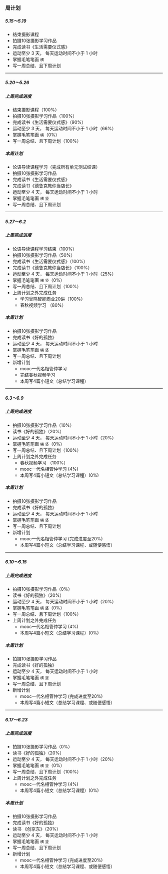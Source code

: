 ### 周计划

##### 5.15～5.19
* 结束摄影课程
* 拍摄10张摄影学习作品
* 完成读书《生活需要仪式感》
* 运动至少 3 天， 每天运动时间不小于 1 小时
* 掌握毛笔笔画 `横`
* 写一周总结、且下周计划

----------

##### 5.20～5.26

##### 上周完成进度
* 结束摄影课程（100%）
* 拍摄10张摄影学习作品（100%）
* 完成读书《生活需要仪式感》（90%）
* 运动至少 3 天， 每天运动时间不小于 1 小时（66%）
* 掌握毛笔笔画 `横`（0%）
* 写一周总结、且下周计划（100%）

##### 本周计划
* 论语导读课程学习（完成所有单元测试结课）
* 拍摄10张摄影学习作品
* 完成读书《生活需要仪式感》
* 完成读书《德鲁克教你当店长》
* 运动至少 4 天， 每天运动时间不小于 1 小时
* 掌握毛笔笔画 `横` `竖`
* 写一周总结、且下周计划

----------

##### 5.27～6.2

##### 上周完成进度
* 论语导读课程学习结束（100%）
* 拍摄10张摄影学习作品（50%）
* 完成读书《生活需要仪式感》（100%）
* 完成读书《德鲁克教你当店长》（100%）
* 运动至少 4 天， 每天运动时间不小于 1 小时（25%）
* 掌握毛笔笔画 `横` `竖`（0%）
* 写一周总结、且下周计划（100%）
* 上周计划之外完成任务
  * 学习曾鸣智能商业20讲（100%）
  * 春秋视频学习 （80%）

##### 本周计划
* 拍摄10张摄影学习作品
* 完成读书《好的孤独》
* 运动至少 4 天， 每天运动时间不小于 1 小时
* 掌握毛笔笔画 `横` `竖`
* 写一周总结、且下周计划
* 新增计划
  * mooc一代名相管仲学习
  * 完结春秋视频学习
  * 本周写4篇小短文（总结学习课程）
  
  
----------

##### 6.3～6.9

##### 上周完成进度
* 拍摄10张摄影学习作品（10%）
* 读书《好的孤独》（20%）
* 运动至少 4 天， 每天运动时间不小于 1 小时（20%）
* 掌握毛笔笔画 `横` `竖`（0%）
* 写一周总结、且下周计划（100%）
* 上周计划之外完成任务
  * 春秋视频学习 （100%）
  * mooc一代名相管仲学习 (4%)
  * 本周写4篇小短文（总结学习课程）(0%)

##### 本周计划
* 拍摄10张摄影学习作品
* 完成读书《好的孤独》
* 运动至少 4 天， 每天运动时间不小于 1 小时
* 掌握毛笔笔画 `横` `竖`
* 写一周总结、且下周计划
* 新增计划
  * mooc一代名相管仲学习 (完成进度至20%)
  * 本周写4篇小短文（总结学习课程、或随便感悟）
  
  
----------

##### 6.10～6.15

##### 上周完成进度
* 拍摄10张摄影学习作品（0%）
* 读书《好的孤独》（20%）
* 运动至少 4 天， 每天运动时间不小于 1 小时（20%）
* 掌握毛笔笔画 `横` `竖`（0%）
* 写一周总结、且下周计划（100%）
* 上周计划之外完成任务
  * mooc一代名相管仲学习 (4%)
  * 本周写4篇小短文（总结学习课程）(0%)

##### 本周计划
* 拍摄10张摄影学习作品
* 完成读书《好的孤独》
* 运动至少 4 天， 每天运动时间不小于 1 小时
* 掌握毛笔笔画 `横` `竖`
* 写一周总结、且下周计划
* 新增计划
  * mooc一代名相管仲学习 (完成进度至20%)
  * 本周写4篇小短文（总结学习课程、或随便感悟）
  
----------

##### 6.17～6.23

##### 上周完成进度
* 拍摄10张摄影学习作品（0%）
* 读书《好的孤独》（20%）
* 运动至少 4 天， 每天运动时间不小于 1 小时（20%）
* 掌握毛笔笔画 `横` `竖`（0%）
* 写一周总结、且下周计划（100%）
* 上周计划之外完成任务
  * mooc一代名相管仲学习 (4%)
  * 本周写4篇小短文（总结学习课程）(0%)

##### 本周计划
* 拍摄10张摄影学习作品
* 完成读书《好的孤独》
* 读书 《创京东》（20%）
* 运动至少 4 天， 每天运动时间不小于 1 小时
* 掌握毛笔笔画 `横` `竖`
* 写一周总结、且下周计划
* 新增计划
  * mooc一代名相管仲学习 (完成进度至20%)
  * 本周写4篇小短文（总结学习课程、或随便感悟）
